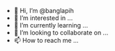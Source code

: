 - 👋 Hi, I’m @banglapih
- 👀 I’m interested in ...
- 🌱 I’m currently learning ...
- 💞️ I’m looking to collaborate on ...
- 📫 How to reach me ...

<!---
banglapih/banglapih is a ✨ special ✨ repository because its `README.md` (this file) appears on your GitHub profile.
You can click the Preview link to take a look at your changes.
--->

